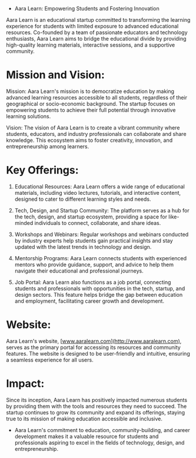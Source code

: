 - Aara Learn: Empowering Students and Fostering Innovation

Aara Learn is an educational startup committed to transforming the learning experience for students with limited exposure to advanced educational resources. Co-founded by a team of passionate educators and technology enthusiasts, Aara Learn aims to bridge the educational divide by providing high-quality learning materials, interactive sessions, and a supportive community.

# Mission and Vision:

Mission: Aara Learn's mission is to democratize education by making advanced learning resources accessible to all students, regardless of their geographical or socio-economic background. The startup focuses on empowering students to achieve their full potential through innovative learning solutions.

Vision: The vision of Aara Learn is to create a vibrant community where students, educators, and industry professionals can collaborate and share knowledge. This ecosystem aims to foster creativity, innovation, and entrepreneurship among learners.

# Key Offerings:

1. Educational Resources: Aara Learn offers a wide range of educational materials, including video lectures, tutorials, and interactive content, designed to cater to different learning styles and needs.

2. Tech, Design, and Startup Community: The platform serves as a hub for the tech, design, and startup ecosystem, providing a space for like-minded individuals to connect, collaborate, and share ideas.

3. Workshops and Webinars: Regular workshops and webinars conducted by industry experts help students gain practical insights and stay updated with the latest trends in technology and design.

4. Mentorship Programs: Aara Learn connects students with experienced mentors who provide guidance, support, and advice to help them navigate their educational and professional journeys.

5. Job Portal: Aara Learn also functions as a job portal, connecting students and professionals with opportunities in the tech, startup, and design sectors. This feature helps bridge the gap between education and employment, facilitating career growth and development.
   

# Website: 

Aara Learn's website, [www.aaralearn.com](http://www.aaralearn.com), serves as the primary portal for accessing its resources and community features. The website is designed to be user-friendly and intuitive, ensuring a seamless experience for all users.

# Impact: 

Since its inception, Aara Learn has positively impacted numerous students by providing them with the tools and resources they need to succeed. The startup continues to grow its community and expand its offerings, staying true to its mission of making education accessible and inclusive.

- Aara Learn's commitment to education, community-building, and career development makes it a valuable resource for students and professionals aspiring to excel in the fields of technology, design, and entrepreneurship.
